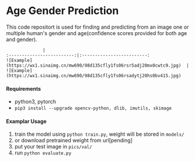 # Age Gender Prediction				

This code repositort is used for finding and predicting from an image one or multiple human's gender and age(confidence scores provided for both age and gender).

```
              |   
:-------------------------:|:-------------------------:
![Example](https://wx1.sinaimg.cn/mw690/98d135cfly1fs06rsr5adj20mx0cwtc9.jpg)  |  ![Example](https://wx1.sinaimg.cn/mw690/98d135cfly1fs06rsadytj20hs0bv415.jpg)
```

#### Requirements

- python3, pytorch
- `pip3 install --upgrade opencv-python, dlib, imutils, skimage`

#### Examplar Usage

1. train the model using `python train.py`, weight will be stored in `models/`
2. or download pretrained weight from url[pending]
3. put your test image in `pics/val/`
4. run `python evaluate.py`

### 
